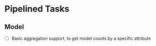 Pipelined Tasks
==============

Model
----------------------
- [ ] Basic aggregation support, to get model counts by a specific attribute
